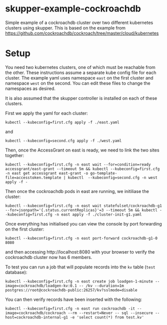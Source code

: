# skupper-example-cockroachdb

Simple example of a cockroachdb cluster over two different kubernetes
clusters using skupper. This is based on the example from
https://github.com/cockroachdb/cockroach/tree/master/cloud/kubernetes

# Setup

You need two kubernetes clusters, one of which must be reachable from
the other. These instructions assume a separate kube config file for
each cluster. The example yaml uses namespace `east` on the first
cluster and namespace `west` on the second. You can edit these files
to change the namespaces as desired.

It is also assumed that the skupper controller is installed on each of
these clusters.

First we apply the yaml for each cluster:

```kubectl --kubeconfig=first.cfg apply -f ./east.yaml```

and

```kubectl --kubeconfig=second.cfg apply -f ./west.yaml```

Then, once the AccessGrant on east is ready, we need to link the two sites together:

```
kubectl --kubeconfig=first.cfg -n east wait --for=condition=ready accessgrant/east-grant --timeout 5m && kubectl --kubeconfig=first.cfg -n east get accessgrant east-grant -o go-template-file=accesstoken.template | kubectl  --kubeconfig=second.cfg -n west apply -f -
```

Then once the cockroachdb pods in east are running, we initiliase the cluster:

```
kubectl --kubeconfig=first.cfg -n east wait statefulset/cockroachdb-g1 --for=jsonpath='{.status.currentReplicas}'=3 --timeout 5m && kubectl --kubeconfig=first.cfg -n east apply -f ./cluster-init-g1.yaml
```

Once everything has initialised you can view the console by port forwarding on the first cluster:

```kubectl --kubeconfig=first.cfg -n east port-forward cockroachdb-g1-0 8080```

and then accessing http://localhost:8080 with your browser to verify the cockroachdb cluster now has 6 members.

To test you can run a job that will populate records into the `kv` table (`test` database):

```kubectl --kubeconfig=first.cfg -n east create job loadgen-1-minute --image=cockroachdb/loadgen-kv:0.1 -- /kv --duration=1m postgres://root@cockroachdb-public:26257/kv?sslmode=disable```

You can then verify records have been inserted with the following:

```kubectl --kubeconfig=first.cfg -n east run cockroachdb -it --image=cockroachdb/cockroach --rm --restart=Never -- sql --insecure --host=cockroachdb-internal-g1 -e 'select count(*) from test.kv'```
